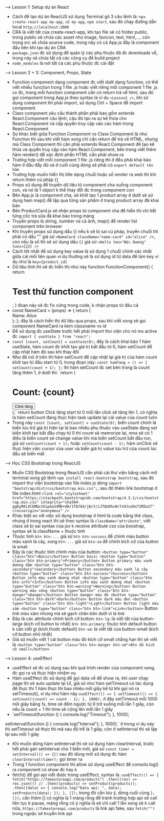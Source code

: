 --> Lesson 1: Setup dự án React

- Cách để tạo dự án ReactJS sử dụng Terminal gõ 3 câu lệnh là: `npx create-react-app my-app`, `cd my-app`, `npm start`, sau đó chạy đường dẫn local `http://localhost:3000`
- CRA là viết tắt của create-react-app, khi tạo file sẽ có folder public, trong public sẽ chứa các asset như image, favicon, text, html,..., còn trong src sẽ chứa source code, trong này có cả App.js đây là component đầu tiên khi tạo dự án CRA
- `package.json` đc sử dụng để quản lý các phụ thuộc đã đc downloads về, trong này sẽ chứa tất cả các công cụ để build project
- `node_modules` là nơi tất cả các phụ thuộc đc cài đặt

--> Lesson 2 + 3: Component, Props, State

- Function component dạng component đc viết dưới dạng function, có thể viết nhiều function trong 1 file .js hoặc viết riêng mỗi component 1 file .js cx đc, trong mỗi function component cần có return trả về html, sau đó gọi component trong App.js theo syntax là ví dụ `<Lesson2 />`, khi sử dụng component thì phải import, sử dụng Ctrl + Space để import component
- Class component yêu cầu thành phần phải bao gồm extends React.Component câu lệnh, câu đó tạo ra sự kế thừa cho React.Component và cấp quyền truy cập vào các hàm trong React.Component
- Sự khác biệt giữa Function Component vs Class Component là như Function thì sau khi viết hàm xong chỉ cần return để trả về HTML, nhưng mà Class Component thì cần phải extends React.Component để tạo kế thừa và quyền truy cập vào hàm React.Component, bên trong viết thêm hàm render() để xác định phần HTML cần phải show ra
- Trường hợp viết mỗi component 1 file .js riêng thì ở đều phải khai báo hàm ở đầu đầy đủ và ở cuối cùng dòng sẽ phải có `export default tên hàm`
- Trường hợp muốn hiển thị title dạng chuỗi hoặc số render ra web thì khi return thêm cú pháp {}
- Props sử dụng để truyền dữ liệu từ component cha xuống component con, và nó là 1 object k thể thay đổi đc trong component con
- Bên App.js là component cha, sẽ khởi tạo 1 product array ở dưới sẽ sử dụng ham map() để lặp qua từng sản phẩm ở trang product array đã khai báo
- Bên ProductCard.js sẽ nhận props từ component cha để hiển thị chi tiết từng cốc trà sữa đã khai báo trong mảng
- Truyền props là string, number và cả ảnh, map() để render list component trên browser
- Khi truyền props sử dụng dấu {} nếu k sẽ bị sai cú pháp, truyền chuỗi thì phải có dấu "" giả sử `<NameCard className="name-card" id="alice" />`, còn nếu là số thì sẽ sử dụng dấu `{}` giả sử `<Hello ten="Đức Dương" tuoi={22} />`
- Cách tốt nhất để sử dụng key value là sử dụng 1 chuỗi chính xác nhất giữa cái mối liên quan ví dụ thường sẽ là sử dụng id từ data để làm key ví dụ như là `key={product.id}`
- Dữ liệu tĩnh thì sẽ đc hiển thị như này function FunctionComponent() {
  return <h1>Test thử function component</h1>;
  }
  đoạn này sẽ đc fix cứng trong code, k nhận props từ đâu cả
- const NameCard = (props) => {
  return (
  <div className={props.className}>
  <div id={props.id}>Name: Alice</div>
  </div>
  );
  };
  đây là cách hiển thị dữ liệu qua props, sau khi viết xong sẽ gọi component NameCard ra kèm classname vs id
- Để sử dụng đc useState trước hết phải import thư viện cho nó ms active đc `import { useState } from "react";`
- `const [count, setCount] = useState(0);` đây là cách khai báo 1 hàm useState, hàm count đc khởi tạo giá trị bắt đầu từ 0, hàm setCount để cập nhật hàm đó sau khi thay đổi
- Như đã nói ở trên thì hàm setCount để cập nhật lại giá trị của hàm count khởi tạo từ đầu start từ 0, trong đoạn này:
  `const hamTang = () => {
    setCount(count + 1);
};`
  thì hàm setCount đc set bên trong là count tăng thêm 1, ở dưới thì:
  `return (
    <div>
      <h1>Count: {count}</h1>
      <button onClick={hamTang}>Click tăng</button>
    </div>
  );`
  return button Click tăng start từ 0 mỗi lần click sẽ tăng lên 1, có nghĩa là hàm setCount đang thực hiện task update lại cái value của count luôn
- Trong này `const [count, setCount] = useState(0);` biến count chính là biến lưu trữ giá trị hiện tại là bao nhiêu phụ thuộc vào useState đang set biến khởi tạo bắt đầu chạy từ 0 thì count sẽ memorize lại, nma sẽ có 1 điều là biến count sẽ change value khi mà biến setCount bắt đầu run, giá sử `setCount(count + 1);` hoặc `setCount(count - 1);` hàm onClick sẽ thực hiện việc cursor của user và biến giá trị value lưu trữ của count lúc đầu sẽ biến mất

--> Học CSS Bootstrap trong ReactJS

- Muốn CSS Bootstrap trong ReactJS cần phải cài thư viện bằng cách mở terminal xong gõ lệnh `npm install react-bootstrap bootstrap`, sau đó import thư viện bootstrap vào file index.js dòng `import "bootstrap/dist/css/bootstrap.min.css";`, sau đó thêm link bootstrap ở file index.html `<link
  rel="stylesheet"
  href="https://stackpath.bootstrapcdn.com/bootstrap/4.3.1/css/bootstrap.min.css"
  integrity="sha384-ggOyR0iXCbMQv3Xipma34MD+dH/1fQ784/j6cY/iJTQUOhcWr7x9JvoRxT2MZw1T"
  crossorigin="anonymous"
/>`
- Khác biệt so với việc sử dụng bootstrap ở html là code bằng thẻ class, nhưng ở trong react thì sẽ theo syntax là `className="attribute"`, viết class sẽ bị sai syntax của jsx k receive attribute css của boostrap, syntax sẽ là className + thuộc tính
- Thuộc tính `btn btn-...` giả sử `btn btn-success` để chỉnh màu button màu xanh lá cây, xong `btn-...` giả sử `btn-sm` để chỉnh kích cữ của button là small
- Đây là các thuộc tính chỉnh màu của button:
  `<button type="button" class="btn">Basic</button> Button basic
<button type="button" class="btn btn-primary">Primary</button> Button primary màu xanh dương đậm
<button type="button" class="btn btn-secondary">Secondary</button> Button secondary màu xanh lá cây
<button type="button" class="btn btn-success">Success</button> Button info màu xanh dương nhạt
<button type="button" class="btn btn-info">Info</button> Button info màu xanh dương nhạt
<button type="button" class="btn btn-warning">Warning</button> Button warning màu vàng
<button type="button" class="btn btn-danger">Danger</button> Button danger màu đỏ
<button type="button" class="btn btn-dark">Dark</button> Button dark màu đen
<button type="button" class="btn btn-light">Light</button> Button light màu xám
<button type="button" class="btn btn-link">Link</button>` Button link màu xám nhưng mà sẽ gạch chân bên dưới vì là link
- Đây là các attribute chỉnh kích cỡ button:
  `btn-lg`: là viết tắt của button-large (kích cỡ button to nhất)
  `btn btn-primary`: thuộc tính default button k cần viết gì (kích thước default)
  `btn-sm`: là viết tắt của button-small (kích cỡ button nhỏ nhất)
- Giả sử muốn viết 1 cái button màu đỏ kích cỡ small chẳng hạn thì sẽ viết là `<button type="button" class="btn btn-danger btn-sm">Btn đỏ kích cỡ small</button>`

--> Lesson 4: useEffect

- useEffect sẽ đc sử dụng sau khi quá trình render của component xong, đc gọi ra và thực hiện nhiệm vụ
- Hàm useEffect đc sử dụng để gọi data về để show ra, khi user chạy page thì sẽ auto update lại UI, giả sử như hàm setTimeout có tác dụng để thực thi 1 hàm thực thi bao nhiêu mili giây kể từ khi gọi nó ra setTimeout(), ví dụ như hàm này `useEffect(() => {
setTimeout(() => {
  setCount((count) => count - 1);
}, 1000);`
  ở đây setTimeout mỗi 1000 mili giây bằng 1s, time sẽ đếm ngược từ 0 trở xuống mỗi lần 1 giây, còn nếu là count + 1 thì time sẽ cộng lên mỗi lần 1 giây
- `setTimeout(function () {
  console.log("Timeout");
  }, 1000);

setInterval(function () {
console.log("Interval");
}, 1000);`
ở trong ví dụ này thì setTimeout sẽ thực thi mã sau độ trễ là 1 giây, còn ở setInterval thì sẽ lặp lại sau mỗi 1 giây

- Khi muốn dừng hàm setInterval thì sẽ sử dụng hàm clearInterval, trước hết phải gán setInterval cho 1 biến mới, giả sử `const timer = setInterval(() => {})` sau đó dùng mới sử dụng đc hàm `clearInterval(timer);` gọi timer ra
- Trong 1 function component thì allow sử dụng useEffect để consolo.log() ra component có show đc hay k
- fetch() để gọi api viết được trong useEffect, syntax là:
  `useEffect(() => {
  fetch("https://fakestoreapi.com/products")
    .then((res) => res.json())
    // .then((products) => setProduct(products));
    .then((data) => {
      console.log("Data api: ", data);
      setProducts(data);
    });
}, []);`
  trong đó cần lưu ý, dòng cuối cùng `}, []);` cần thêm [] có nghĩa là 1 mảng rỗng để tránh trường hợp api sẽ call liên tục k pause, mảng rỗng có ý nghĩa là sẽ chỉ call 1 lần xong sẽ k call nữa, `https://fakestoreapi.com/products` là link api fake, sau `fetch("")` trong ngoặc sẽ truyền link api

